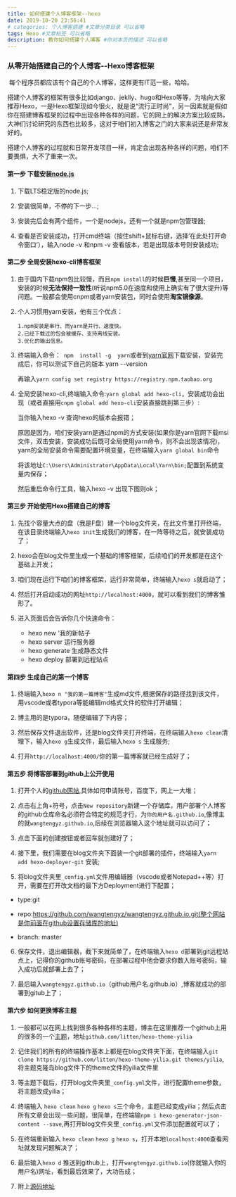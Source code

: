 ```yaml
---
title: ​如何搭建个人博客框架--hexo
date: 2019-10-20 23:56:41
# categories: 个人博客搭建 #文章分类目录 可以省略
tags: Hexo #文章标签 可以省略
description: 教你如何搭建个人博客 #你对本页的描述 可以省略
---
```

### 从零开始搭建自己的个人博客--Hexo博客框架

​	每个程序员都应该有个自己的个人博客，这样更有IT范一些，哈哈。

​	搭建个人博客的框架有很多比如django、jeklly、hugo和Hexo等等，为啥向大家推荐Hexo，一是Hexo框架现如今很火，就是说“流行正时尚”，另一因素就是假如你在搭建博客框架的过程中出现各种各样的问题，它的网上的解决方案比较成熟，大神们讨论研究的东西也比较多，这对于咱们初入博客之门的大家来说还是非常友好的。

​	搭建个人博客的过程就和日常开发项目一样，肯定会出现各种各样的问题，咱们不要畏惧，大不了重来一次。
<!-- more -->
#### 第一步  下载安装[node.js](https://nodejs.org/en/)

1. 下载LTS稳定版的node.js;

2. 安装很简单，不停的下一步...;

3. 安装完后会有两个组件，一个是nodejs，还有一个就是npm包管理器;

4. 查看是否安装成功，打开cmd终端（按住shift+鼠标右键，选择‘在此处打开命令窗口’），输入node -v 和npm -v 查看版本，若是出现版本号则安装成功;

#### 第二步   全局安装hexo-cli博客框架

1. 由于国内下载npm包比较慢，而且`npm install`的时候**巨慢**,甚至同一个项目，安装的时候**无法保持一致性**(听说npm5.0在速度和使用上确实有了很大提升)等问题。一般都会使用cnpm或者yarn安装包，同时会使用**淘宝镜像源**。

2. 个人习惯用yarn安装，他有三个优点：

   ```
   1.npm安装是串行、而yarn是并行、速度快。
   2.已经下载过的包会被缓存、支持离线安装。
   3.优化的输出信息。
   ```

3. 终端输入命令：` npm  install -g  yarn`或者到[yarn官网](https://yarnpkg.com/zh-Hant/docs/install#windows-stable)下载安装，安装完成后，你可以测试下自己的版本 yarn --version

   再输入`yarn config set registry https://registry.npm.taobao.org`

4. 全局安装hexo-cli,终端输入命令:`yarn global add hexo-cli`，安装成功会出现（或者直接用`cnpm global add hexo-cli`安装直接跳到第三步）:

   当你输入hexo -v 查询hexo的版本会报错；

   原因是因为，咱们安装yarn是通过npm的方式安装(如果你是yarn官网下载msi文件，双击安装，安装成功后既可全局使用yarn命令，则不会出现该情况)，yarn的全局安装命令需要配置环境变量，在终端输入`yarn global bin`命令

   将该地址`C:\Users\Administrator\AppData\Local\Yarn\bin;`配置到系统变量内保存；

   然后重启命令行工具，输入hexo -v 出现下图则ok；


#### 第三步    开始使用Hexo搭建自己的博客

1. 先找个容量大点的盘（我是F盘）建一个blog文件夹，在此文件里打开终端，在该目录终端输入`hexo init`生成我们的博客，在一阵等待之后，就安装成功了；

2. hexo会在blog文件里生成一个基础的博客框架，后续咱们的开发都是在这个基础上开发；

3. 咱们现在运行下咱们的博客框架，运行非常简单，终端输入`hexo s`就启动了；

4. 然后打开启动成功的网址`http://localhost:4000`，就可以看到我们的博客雏形了。

5. 进入页面后会告诉你几个快速命令：

   - hexo new '我的新帖子
   - hexo server 运行服务器
   - hexo generate 生成静态文件
   - hexo deploy 部署到远程站点

#### 第四步    生成自己的第一个博客

1. 终端输入`hexo n "我的第一篇博客"`生成md文件,根据保存的路径找到该文件，用vscode或者typora等能编辑md格式文件的软件打开编辑；

2. 博主用的是typora，随便编辑了下内容；

3.  然后保存文件退出软件，还是blog文件夹打开终端，在终端输入`hexo clean`清理下，输入`hexo g`生成文件，最后输入`hexo s` 生成服务;

4.  打开`http://localhost:4000/`你的第一篇博客就已经生成好了；

#### 第五步  将博客部署到github上公开使用

1. 打开个人的[github网站](https://github.com/),具体如何申请账号，百度下，网上一大堆；

2.  点击右上角+符号，点击`New repository`新建一个存储库，用户部署个人博客的github仓库命名必须符合特定的规范才行，为`你的用户名.github.io`,像博主的就`wangtengyz.github.io`,后续在浏览器输入这个地址就可以访问了；

3.  点击下面的创建按钮或者回车就创建好了；

4. 接下里，我们需要在blog文件夹下面装一个git部署的插件，终端输入`yarn add hexo-deployer-git` 安装;

5.  将blog文件夹里`_config.yml`文件用编辑器（vscode或者Notepad++等）打开，需要在打开改文档的最下方Deployment进行下配置；

   + type:git

   + repo:https://github.com/wangtengyz/wangtengyz.github.io.git(整个网站是你前面在github设置存储库的地址)

   + branch: master

6. 保存文件，退出编辑器，截下来就简单了，在终端输入`hexo d`部署到git远程站点上，记得你的github账号密码，在部署过程中他会要求你数入账号密码，输入成功后就部署上去了；

7.  最后输入`wangtengyz.github.io`（github用户名.github.io）,博客就成功的部署到gitub上了；

#### 第六步    如何更换博客主题

1. 一般都可以在网上找到很多各种各样的主题，博主在这里推荐一个github上用的很多的一个[主题](github.com/litten/hexo-theme-yilia)，地址`github.com/litten/hexo-theme-yilia`

2. 记住我们的所有的终端操作基本上都是在blog文件夹下面，在终端输入`git clone https://github.com/litten/hexo-theme-yilia.git themes/yilia`,将主题克隆岛blog文件下的theme文件的yilia文件里

3. 等主题下载后，打开blog文件夹里`_config.yml`文件，进行配置theme参数，将主题改成yilia；

4. 终端输入 `hexo clean`  `hexo g` `hexo s`三个命令，主题已经变成yilia；然后点击所有文章会出现一些问题，很简单，在终端输`npm i hexo-generator-json-content --save`,再打开blog文件夹里`_config.yml`文件添加配置就可以了；

5.  在终端重新输入 `hexo clean`  `hexo g` `hexo s`，打开本地`localhost:4000`查看网址就发现问题解决了；

6. 最后输入`hexo d` 推送到github上，打开`wangtengyz.github.io`(你就输入你的用户名)网址，看到最后效果了，大功告成；

7. 附上[源码地址](https://github.com/wangtengyz/wangtengyz.github.io)

